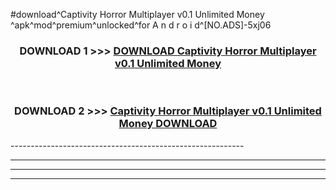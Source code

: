 #download^Captivity Horror Multiplayer v0.1 Unlimited Money ^apk^mod^premium^unlocked^for A n d r o i d^[NO.ADS]-5xj06



<div align="center">

<h3>DOWNLOAD 1 >>> <a href="https://runaway1.web.app/?sq=Captivity Horror Multiplayer v0.1 Unlimited Money ">DOWNLOAD Captivity Horror Multiplayer v0.1 Unlimited Money </a></h3><br>

<h3>DOWNLOAD 2 >>> <a href="https://runaway1.web.app/?sq=Captivity Horror Multiplayer v0.1 Unlimited Money ">Captivity Horror Multiplayer v0.1 Unlimited Money  DOWNLOAD </a></h3>

</div>
----------------------------------------------------------

----------------------------------------------------------

----------------------------------------------------------

----------------------------------------------------------



